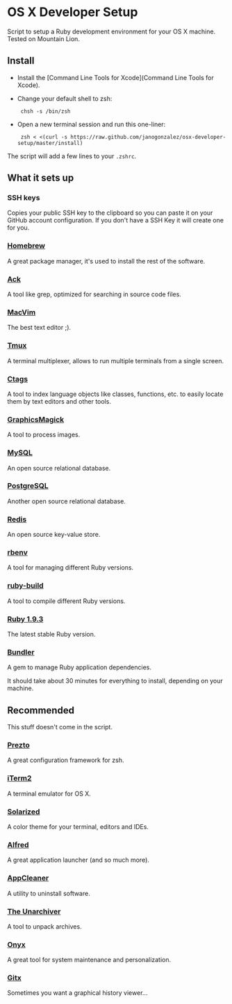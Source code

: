 # OS X Developer Setup
Script to setup a Ruby development environment for your OS X machine.
Tested on Mountain Lion. 

## Install
* Install the [Command Line Tools for Xcode](Command Line Tools for Xcode).
* Change your default shell to zsh:

       chsh -s /bin/zsh

* Open a new terminal session and run this one-liner:

       zsh < <(curl -s https://raw.github.com/janogonzalez/osx-developer-setup/master/install)

The script will add a few lines to your `.zshrc`.

## What it sets up
### SSH keys
Copies your public SSH key to the clipboard so you can paste it on your GitHub
account configuration. If you don't have a SSH Key it will create one for you.

### [Homebrew](http://mxcl.github.com/homebrew/)
A great package manager, it's used to install the rest of the software.

### [Ack](http://betterthangrep.com/)
A tool like grep, optimized for searching in source code files.

### [MacVim](http://code.google.com/p/macvim/)
The best text editor ;).

### [Tmux](http://tmux.sourceforge.net/)
A terminal multiplexer, allows to run multiple terminals from a single screen.

### [Ctags](http://ctags.sourceforge.net/)
A tool to index language objects like classes, functions, etc. to easily
locate them by text editors and other tools.

### [GraphicsMagick](http://www.graphicsmagick.org/)
A tool to process images.

### [MySQL](http://www.mysql.com/)
An open source relational database.

### [PostgreSQL](http://www.postgresql.org/)
Another open source relational database.

### [Redis](http://redis.io/)
An open source key-value store.

### [rbenv](https://github.com/sstephenson/rbenv)
A tool for managing different Ruby versions.

### [ruby-build](https://github.com/sstephenson/ruby-build)
A tool to compile different Ruby versions.

### [Ruby 1.9.3](http://www.ruby-lang.org/)
The latest stable Ruby version. 

### [Bundler](http://gembundler.com/)
A gem to manage Ruby application dependencies.

It should take about 30 minutes for everything to install, depending on your
machine.

## Recommended
This stuff doesn't come in the script.

### [Prezto](https://github.com/sorin-ionescu/prezto)
A great configuration framework for zsh.

### [iTerm2](http://www.iterm2.com/)
A terminal emulator for OS X.

### [Solarized](http://ethanschoonover.com/solarized)
A color theme for your terminal, editors and IDEs.

### [Alfred](http://www.alfredapp.com/)
A great application launcher (and so much more).

### [AppCleaner](http://www.freemacsoft.net/appcleaner/)
A utility to uninstall software.

### [The Unarchiver](http://wakaba.c3.cx/s/apps/unarchiver.html)
A tool to unpack archives.

### [Onyx](http://www.titanium.free.fr/download.php)
A great tool for system maintenance and personalization.

### [Gitx](http://gitx.frim.nl/)
Sometimes you want a graphical history viewer...
